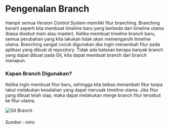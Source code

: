 # Pengenalan Branch
Hampir semua *Version Control System* memiliki fitur branching. Branching berarti seperti kita membuat timeline baru yang berbeda dari timeline utama (biasa disebut main atau master). Ketika membuat timeline branch baru, semua perubahan yang kita lakukan tidak akan memengaruhi timeline utama. Branching sangat cocok digunakan jika ingin menambah fitur pada aplikasi yang dibuat di repository. Tidak ada batasan berapa banyak branch yang dapat dibuat pada Git, kita dapat membuat branch dari branch manapun.

### Kapan Branch Digunakan?
Ketika ingin membuat fitur baru, sehingga kita bebas menambah fitur tanpa takut melakukan kesalahan yang dapat merusak timeline utama. Jika fitur yang dibuat telah siap, maka dapat melakukan merge branch fitur tersebut ke fitur utama.

  ![Git Branch](https://miro.medium.com/max/1400/1*iXXW9M7NJ-2FzP5waw0z7A.gif)
  ###### Sumber : miro
